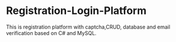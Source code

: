 # Registration-Login-Platform
This is registration platform with captcha,CRUD, database and email verification based on C# and MySQL.
